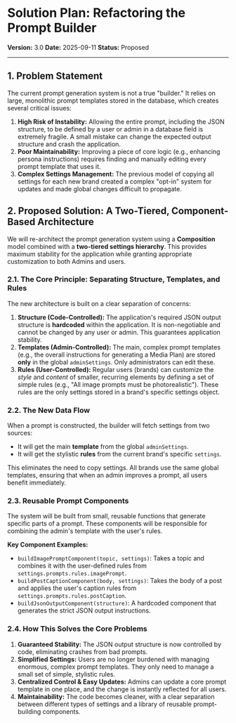 # Solution Plan: Refactoring the Prompt Builder

**Version:** 3.0
**Date:** 2025-09-11
**Status:** Proposed

---

## 1. Problem Statement

The current prompt generation system is not a true "builder." It relies on large, monolithic prompt templates stored in the database, which creates several critical issues:

1.  **High Risk of Instability:** Allowing the entire prompt, including the JSON structure, to be defined by a user or admin in a database field is extremely fragile. A small mistake can change the expected output structure and crash the application.
2.  **Poor Maintainability:** Improving a piece of core logic (e.g., enhancing persona instructions) requires finding and manually editing every prompt template that uses it.
3.  **Complex Settings Management:** The previous model of copying all settings for each new brand created a complex "opt-in" system for updates and made global changes difficult to propagate.

## 2. Proposed Solution: A Two-Tiered, Component-Based Architecture

We will re-architect the prompt generation system using a **Composition** model combined with a **two-tiered settings hierarchy**. This provides maximum stability for the application while granting appropriate customization to both Admins and users.

### 2.1. The Core Principle: Separating Structure, Templates, and Rules

The new architecture is built on a clear separation of concerns:

1.  **Structure (Code-Controlled):** The application's required JSON output structure is **hardcoded** within the application. It is non-negotiable and cannot be changed by any user or admin. This guarantees application stability.
2.  **Templates (Admin-Controlled):** The main, complex prompt templates (e.g., the overall instructions for generating a Media Plan) are stored **only** in the global `adminSettings`. Only administrators can edit these.
3.  **Rules (User-Controlled):** Regular users (brands) can customize the *style* and *content* of smaller, recurring elements by defining a set of simple rules (e.g., "All image prompts must be photorealistic"). These rules are the only settings stored in a brand's specific settings object.

### 2.2. The New Data Flow

When a prompt is constructed, the builder will fetch settings from two sources:

*   It will get the main **template** from the global `adminSettings`.
*   It will get the stylistic **rules** from the current brand's specific `settings`.

This eliminates the need to copy settings. All brands use the same global templates, ensuring that when an admin improves a prompt, all users benefit immediately.

### 2.3. Reusable Prompt Components

The system will be built from small, reusable functions that generate specific parts of a prompt. These components will be responsible for combining the admin's template with the user's rules.

**Key Component Examples:**

*   `buildImagePromptComponent(topic, settings)`: Takes a topic and combines it with the user-defined rules from `settings.prompts.rules.imagePrompt`.
*   `buildPostCaptionComponent(body, settings)`: Takes the body of a post and applies the user's caption rules from `settings.prompts.rules.postCaption`.
*   `buildJsonOutputComponent(structure)`: A hardcoded component that generates the strict JSON output instructions.

### 2.4. How This Solves the Core Problems

1.  **Guaranteed Stability:** The JSON output structure is now controlled by code, eliminating crashes from bad prompts.
2.  **Simplified Settings:** Users are no longer burdened with managing enormous, complex prompt templates. They only need to manage a small set of simple, stylistic rules.
3.  **Centralized Control & Easy Updates:** Admins can update a core prompt template in one place, and the change is instantly reflected for all users.
4.  **Maintainability:** The code becomes cleaner, with a clear separation between different types of settings and a library of reusable prompt-building components.

